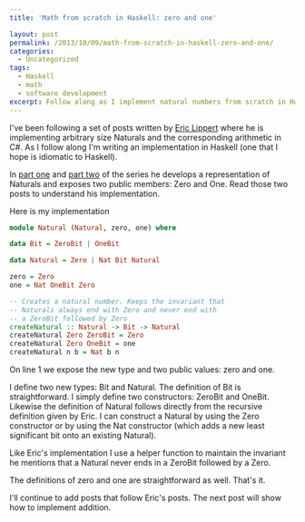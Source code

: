 ```yaml
---
title: 'Math from scratch in Haskell: zero and one'

layout: post
permalink: /2013/10/09/math-from-scratch-in-haskell-zero-and-one/
categories:
  - Uncategorized
tags:
  - Haskell
  - math
  - software development
excerpt: Follow along as I implement natural numbers from scratch in Haskell, using Eric Lippert's posts as a guide.
---
```

I've been following a set of posts written by [Eric Lippert][1] where he is implementing arbitrary size Naturals and the corresponding arithmetic in C#. As I follow along I'm writing an implementation in Haskell (one that I hope is idiomatic to Haskell).


In [part one][2] and [part two][3] of the series he develops a representation of Naturals and exposes two public members: Zero and One. Read those two posts to understand his implementation.

Here is my implementation

```haskell
module Natural (Natural, zero, one) where

data Bit = ZeroBit | OneBit

data Natural = Zero | Nat Bit Natural

zero = Zero
one = Nat OneBit Zero

-- Creates a natural number. Keeps the invariant that
-- Naturals always end with Zero and never end with
-- a ZeroBit followed by Zero
createNatural :: Natural -> Bit -> Natural
createNatural Zero ZeroBit = Zero
createNatural Zero OneBit = one
createNatural n b = Nat b n
```


On line 1 we expose the new type and two public values: zero and one.

I define two new types: Bit and Natural. The definition of Bit is straightforward. I simply define two constructors: ZeroBit and OneBit. Likewise the definition of Natural follows directly from the recursive definition given by Eric. I can construct a Natural by using the Zero constructor or by using the Nat constructor (which adds a new least significant bit onto an existing Natural).

Like Eric's implementation I use a helper function to maintain the invariant he mentions that a Natural never ends in a ZeroBit followed by a Zero.

The definitions of zero and one are straightforward as well. That's it.

I'll continue to add posts that follow Eric's posts. The next post will show how to implement addition.

 [1]: http://ericlippert.com "Eric Lippert"
 [2]: http://ericlippert.com/2013/09/16/math-from-scratch-part-one/
 [3]: http://ericlippert.com/2013/09/19/math-from-scratch-part-two/
